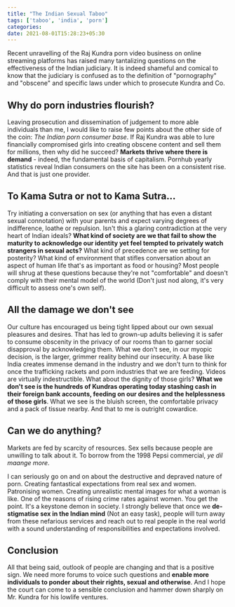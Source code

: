 ```yaml
---
title: "The Indian Sexual Taboo"
tags: ['taboo', 'india', 'porn']
categories: 
date: 2021-08-01T15:28:23+05:30
---  
```


Recent unravelling of the Raj Kundra porn video business on online streaming platforms has raised many tantalizing questions on the effectiveness of the Indian judiciary. It is indeed shameful and comical to know that the judiciary is confused as to the definition of "pornography" and "obscene" and specific laws under which to prosecute Kundra and Co.

## Why do porn industries flourish?  

Leaving prosecution and dissemination of judgement to more able individuals than me, I  would like to raise few points about the other side of the coin: _The Indian porn consumer base_. If Raj Kundra was able to lure financially compromised girls into creating obscene content and sell them for millions, then why did he succeed? **Markets thrive where there is demand** - indeed, the fundamental basis of capitalism. Pornhub yearly statistics reveal Indian consumers on the site has been on a consistent rise. And that is just one provider. 

## To Kama Sutra or not to Kama Sutra...  

Try initiating a conversation on sex (or anything that has even a distant sexual connotation) with your parents and expect varying degrees of indifference, loathe or repulsion. Isn't this a glaring contradiction at the very heart of Indian ideals? **What kind of society are we that fail to show the maturity to acknowledge our identity yet feel tempted to privately watch strangers in sexual acts?**
What kind of precedence are we setting for posterity? What kind of environment that stifles conversation about an aspect of human life that's as important as food or housing? Most people will shrug at these questions because they're not "comfortable" and doesn't comply with their mental model of the world (Don't just nod along, it's very difficult to assess one's own self).   

## All the damage we don't see  

Our culture has encouraged us being tight lipped about our own sexual pleasures and desires. That has led to grown-up adults believing it is safer to consume obscenity in the privacy of our rooms than to garner social disapproval by acknowledging them. What we don't see, in our myopic decision, is the larger, grimmer reality behind our insecurity. A base like India creates immense demand in the  industry and we don't turn to think for once the trafficking rackets and porn industries that we are feeding. Videos are virtually indestructible. What about the dignity of those girls? **What we don't see is the hundreds of Kundras operating today stashing cash in their foreign bank accounts, feeding on our desires and the helplessness of those girls**. What we see is the bluish screen, the comfortable privacy and a pack of tissue nearby. And that to me is outright cowardice.

## Can we do anything?  

Markets are fed by scarcity of resources. Sex sells because people are unwilling to talk about it. To borrow from the 1998 Pepsi commercial, _ye dil maange more_.    

I can seriously go on and on about the destructive and depraved nature of porn. Creating fantastical expectations from real sex and women. Patronising women. Creating unrealistic mental images for what a woman is like. One of the reasons of rising crime rates against women. You get the point. It's a keystone demon in society. I strongly believe that once we **de-stigmatise sex in the Indian mind** (Not an easy task), people will turn away from these nefarious services and reach out to real people in the real world with a sound understanding of responsibilities and expectations involved. 

## Conclusion

All that being said, outlook of people are changing and that is a positive sign. We need more forums to voice such questions and **enable more individuals to ponder about their rights, sexual and otherwise**. And I hope the court can come to a sensible conclusion and hammer down sharply on Mr. Kundra for his lowlife ventures. 
